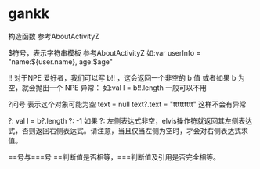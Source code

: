 # gankk

构造函数  参考AboutActivityZ

$符号，表示字符串模板 参考AboutActivityZ
如:var userInfo = "name:${user.name},  age:$age"

!! 对于NPE 爱好者，我们可以写 b!! ，这会返回一个非空的 b 值 或者如果 b 为空，就会抛出一个 NPE 异常：
如:val l = b!!.length
一般可以不用

?问号 表示这个对象可能为空
text = null
text?.text = "ttttttttt"
这样不会有异常

?:
val l = b?.length ?: -1
如果 ?: 左侧表达式非空，elvis操作符就返回其左侧表达式，否则返回右侧表达式。请注意，当且仅当左侧为空时，才会对右侧表达式求值。

==号与===号
==判断值是否相等，===判断值及引用是否完全相等。